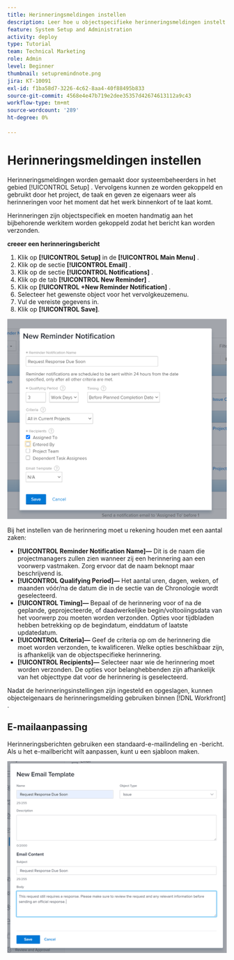 ```yaml
---
title: Herinneringsmeldingen instellen
description: Leer hoe u objectspecifieke herinneringsmeldingen instelt om gebruikers te laten weten wanneer werk binnenkort of te laat komt.
feature: System Setup and Administration
activity: deploy
type: Tutorial
team: Technical Marketing
role: Admin
level: Beginner
thumbnail: setupremindnote.png
jira: KT-10091
exl-id: f1ba58d7-3226-4c62-8aa4-40f88495b833
source-git-commit: 4568e4e47b719e2dee35357d42674613112a9c43
workflow-type: tm+mt
source-wordcount: '289'
ht-degree: 0%

---
```


<!--
this has the same content as the system administrator notification setup and mangement section of the email and inapp notificiations learning path
-->

# Herinneringsmeldingen instellen

Herinneringsmeldingen worden gemaakt door systeembeheerders in het gebied [!UICONTROL Setup] . Vervolgens kunnen ze worden gekoppeld en gebruikt door het project, de taak en geven ze eigenaars weer als herinneringen voor het moment dat het werk binnenkort of te laat komt.

Herinneringen zijn objectspecifiek en moeten handmatig aan het bijbehorende werkitem worden gekoppeld zodat het bericht kan worden verzonden.

**creeer een herinneringsbericht**

1. Klik op **[!UICONTROL Setup]** in de **[!UICONTROL Main Menu]** .
1. Klik op de sectie **[!UICONTROL Email]** .
1. Klik op de sectie **[!UICONTROL Notifications]** .
1. Klik op de tab **[!UICONTROL New Reminder]** .
1. Klik op **[!UICONTROL +New Reminder Notification]** .
1. Selecteer het gewenste object voor het vervolgkeuzemenu.
1. Vul de vereiste gegevens in.
1. Klik op **[!UICONTROL Save]**.

![[!UICONTROL New Reminder Notification] window ](assets/admin-fund-reminder-notification-1.png)

Bij het instellen van de herinnering moet u rekening houden met een aantal zaken:

* **[!UICONTROL Reminder Notification Name]—** Dit is de naam die projectmanagers zullen zien wanneer zij een herinnering aan een voorwerp vastmaken. Zorg ervoor dat de naam beknopt maar beschrijvend is.
* **[!UICONTROL Qualifying Period]—** Het aantal uren, dagen, weken, of maanden vóór/na de datum die in de sectie van de Chronologie wordt geselecteerd.
* **[!UICONTROL Timing]—** Bepaal of de herinnering voor of na de geplande, geprojecteerde, of daadwerkelijke begin/voltooiingsdata van het voorwerp zou moeten worden verzonden. Opties voor tijdbladen hebben betrekking op de begindatum, einddatum of laatste updatedatum.
* **[!UICONTROL Criteria]—** Geef de criteria op om de herinnering die moet worden verzonden, te kwalificeren. Welke opties beschikbaar zijn, is afhankelijk van de objectspecifieke herinnering.
* **[!UICONTROL Recipients]—** Selecteer naar wie de herinnering moet worden verzonden. De opties voor belanghebbenden zijn afhankelijk van het objecttype dat voor de herinnering is geselecteerd.

Nadat de herinneringsinstellingen zijn ingesteld en opgeslagen, kunnen objecteigenaars de herinneringsmelding gebruiken binnen [!DNL Workfront] .

## E-mailaanpassing

Herinneringsberichten gebruiken een standaard-e-mailindeling en -bericht. Als u het e-mailbericht wilt aanpassen, kunt u een sjabloon maken.

<!--
paragraph above needs a hyperlink to an article
-->

![ Nieuw venster van het Malplaatje E-mail ](assets/admin-fund-email-customization.png)

<!--
learn more URLs
-->
